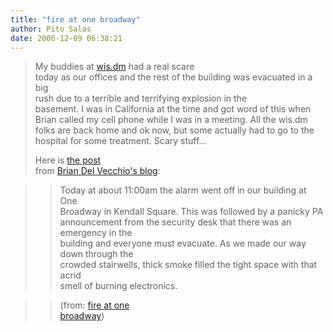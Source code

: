 ```yaml
---
title: "fire at one broadway"
author: Pito Salas
date: 2006-12-09 06:38:21
---
```


>
> My buddies at [wis.dm](<http://wis.dm>) had a real scare  
>  today as our offices and the rest of the building was evacuated in a big  
>  rush due to a terrible and terrifying explosion in the  
>  basement. I was in California at the time and got word of this when  
>  Brian called my cell phone while I was in a meeting. All the wis.dm folks
> are back home and ok now, but some actually had to go to the hospital for
> some treatment. Scary stuff…
>
> Here is [the post](<http://hybernaut.com/fire-at-one-broadway>)  
>  from [Brian Del Vecchio's blog](<http://hybernaut.com/bdv>):
>

>> Today at about 11:00am the alarm went off in our building at One  
>  Broadway in Kendall Square. This was followed by a panicky PA  
>  announcement from the security desk that there was an emergency in the  
>  building and everyone must evacuate. As we made our way down through the  
>  crowded stairwells, thick smoke filled the tight space with that acrid  
>  smell of burning electronics.
>>

>> (from: [fire at one  
>  broadway](<http://hybernaut.com/fire-at-one-broadway>))


